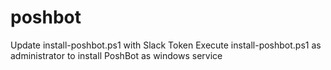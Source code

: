 # poshbot

Update install-poshbot.ps1 with Slack Token 
Execute install-poshbot.ps1 as administrator to install PoshBot as windows service
